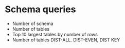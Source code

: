 Schema queries
==============

* Number of schema
* Number of tables
* Top 10 largest tables by number of rows
* Number of tables DIST-ALL. DIST-EVEN, DIST KEY

